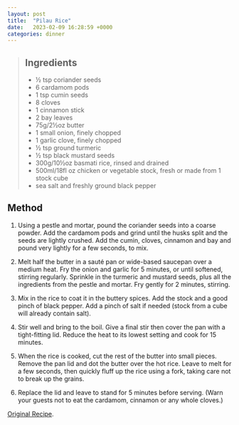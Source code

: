 ```yaml
---
layout: post
title:  "Pilau Rice"
date:   2023-02-09 16:28:59 +0000
categories: dinner
---
```

> ## Ingredients
>
> - ½ tsp coriander seeds
> - 6 cardamom pods
> - 1 tsp cumin seeds
> - 8 cloves
> - 1 cinnamon stick
> - 2 bay leaves
> - 75g/2½oz butter
> - 1 small onion, finely chopped
> - 1 garlic clove, finely chopped
> - ½ tsp ground turmeric
> - ½ tsp black mustard seeds
> - 300g/10½oz basmati rice, rinsed and drained
> - 500ml/18fl oz chicken or vegetable stock, fresh or made from 1 stock cube
> - sea salt and freshly ground black pepper



## Method


1. Using a pestle and mortar, pound the coriander seeds into a coarse powder. Add the cardamom pods and grind until the husks split and the seeds are lightly crushed. Add the cumin, cloves, cinnamon and bay and pound very lightly for a few seconds, to mix.

2. Melt half the butter in a sauté pan or wide-based saucepan over a medium heat. Fry the onion and garlic for 5 minutes, or until softened, stirring regularly. Sprinkle in the turmeric and mustard seeds, plus all the ingredients from the pestle and mortar. Fry gently for 2 minutes, stirring.

3. Mix in the rice to coat it in the buttery spices. Add the stock and a good pinch of black pepper. Add a pinch of salt if needed (stock from a cube will already contain salt).

4. Stir well and bring to the boil. Give a final stir then cover the pan with a tight-fitting lid. Reduce the heat to its lowest setting and cook for 15 minutes.

5. When the rice is cooked, cut the rest of the butter into small pieces. Remove the pan lid and dot the butter over the hot rice. Leave to melt for a few seconds, then quickly fluff up the rice using a fork, taking care not to break up the grains.

6. Replace the lid and leave to stand for 5 minutes before serving. (Warn your guests not to eat the cardamom, cinnamon or any whole cloves.)


[Original Recipe][original-recipe].

[original-recipe]: https://www.bbc.co.uk/food/recipes/pilau_rice_81725